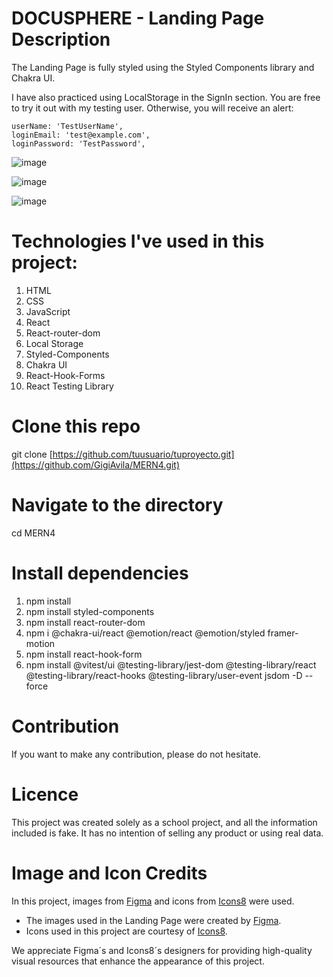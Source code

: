 # DOCUSPHERE - Landing Page Description
The Landing Page is fully styled using the Styled Components library and Chakra UI.

I have also practiced using LocalStorage in the SignIn section. You are free to try it out with my testing user. Otherwise, you will receive an alert:

    userName: 'TestUserName',
    loginEmail: 'test@example.com',
    loginPassword: 'TestPassword',

![image](https://github.com/GigiAvila/MERN4/assets/130833110/3d2b5635-9904-4d91-86aa-64549d797898)

![image](https://github.com/GigiAvila/MERN4/assets/130833110/02fb8d5a-d2b3-40b9-a6c8-4618e69e240a)

![image](https://github.com/GigiAvila/MERN4/assets/130833110/27607c53-b98a-4427-b14f-c926c8465fb0)




# Technologies I've used in this project:

1. HTML
2. CSS
3. JavaScript
4. React
5. React-router-dom
6. Local Storage
7. Styled-Components
8. Chakra UI
9. React-Hook-Forms
10. React Testing Library

# Clone this repo
git clone [https://github.com/tuusuario/tuproyecto.git](https://github.com/GigiAvila/MERN4.git)

# Navigate to the directory
cd MERN4

# Install dependencies
1. npm install
2. npm install styled-components
3. npm install react-router-dom
4. npm i @chakra-ui/react @emotion/react @emotion/styled framer-motion
5. npm install react-hook-form
6. npm install @vitest/ui @testing-library/jest-dom @testing-library/react @testing-library/react-hooks @testing-library/user-event jsdom -D --force


# Contribution
If you want to make any contribution, please do not hesitate.

 # Licence
This project was created solely as a school project, and all the information included is fake. It has no intention of selling any product or using real data.

# Image and Icon Credits
In this project, images from [Figma](https://www.figma.com/) and icons from [Icons8](https://icons8.com/) were used.

- The images used in the Landing Page were created by [Figma](https://www.figma.com/).
- Icons used in this project are courtesy of [Icons8](https://icons8.com/).

We appreciate Figma´s  and Icons8´s designers for providing high-quality visual resources that enhance the appearance of this project.


